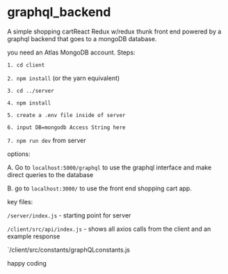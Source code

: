 # graphql_backend
A simple shopping cartReact Redux w/redux thunk front end powered by a graphql backend that goes to a mongoDB database.

you need an Atlas MongoDB account.
Steps:

`1. cd client`

`2. npm install` (or the yarn equivalent)

`3. cd ../server`

`4. npm install`

`5. create a .env file inside of server`

`6. input DB=mongodb Access String here`

`7. npm run dev` from server


options:

A. Go to `localhost:5000/graphql` to use the graphql interface and make direct queries to the database

B. go to `localhost:3000/` to use the front end shopping cart app.


key files:

`/server/index.js` - starting point for server

`/client/src/api/index.js` - shows all axios calls from the client and an example response

`/client/src/constants/graphQLconstants.js

happy coding


